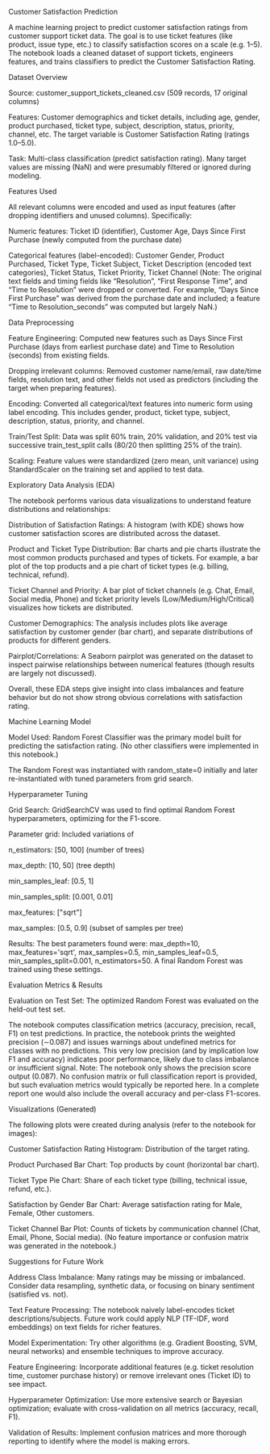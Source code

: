 
Customer Satisfaction Prediction

A machine learning project to predict customer satisfaction ratings from customer support ticket data. The goal is to use ticket features (like product, issue type, etc.) to classify satisfaction scores on a scale (e.g. 1–5). The notebook loads a cleaned dataset of support tickets, engineers features, and trains classifiers to predict the Customer Satisfaction Rating.

Dataset Overview

Source: customer_support_tickets_cleaned.csv (509 records, 17 original columns)

Features: Customer demographics and ticket details, including age, gender, product purchased, ticket type, subject, description, status, priority, channel, etc. The target variable is Customer Satisfaction Rating (ratings 1.0–5.0).

Task: Multi-class classification (predict satisfaction rating). Many target values are missing (NaN) and were presumably filtered or ignored during modeling.


Features Used


All relevant columns were encoded and used as input features (after dropping identifiers and unused columns). Specifically:

Numeric features: Ticket ID (identifier), Customer Age, Days Since First Purchase (newly computed from the purchase date)

Categorical features (label-encoded): Customer Gender, Product Purchased, Ticket Type, Ticket Subject, Ticket Description (encoded text categories), Ticket Status, Ticket Priority, Ticket Channel
(Note: The original text fields and timing fields like “Resolution”, “First Response Time”, and “Time to Resolution” were dropped or converted. For example, “Days Since First Purchase” was derived from the purchase date and included; a feature “Time to Resolution_seconds” was computed but largely NaN.)


Data Preprocessing


Feature Engineering: Computed new features such as Days Since First Purchase (days from earliest purchase date) and Time to Resolution (seconds) from existing fields.

Dropping irrelevant columns: Removed customer name/email, raw date/time fields, resolution text, and other fields not used as predictors (including the target when preparing features).

Encoding: Converted all categorical/text features into numeric form using label encoding. This includes gender, product, ticket type, subject, description, status, priority, and channel.

Train/Test Split: Data was split 60% train, 20% validation, and 20% test via successive train_test_split calls (80/20 then splitting 25% of the train).

Scaling: Feature values were standardized (zero mean, unit variance) using StandardScaler on the training set and applied to test data.


Exploratory Data Analysis (EDA)


The notebook performs various data visualizations to understand feature distributions and relationships:

Distribution of Satisfaction Ratings: A histogram (with KDE) shows how customer satisfaction scores are distributed across the dataset.

Product and Ticket Type Distribution: Bar charts and pie charts illustrate the most common products purchased and types of tickets. For example, a bar plot of the top products and a pie chart of ticket types (e.g. billing, technical, refund).

Ticket Channel and Priority: A bar plot of ticket channels (e.g. Chat, Email, Social media, Phone) and ticket priority levels (Low/Medium/High/Critical) visualizes how tickets are distributed.

Customer Demographics: The analysis includes plots like average satisfaction by customer gender (bar chart), and separate distributions of products for different genders.

Pairplot/Correlations: A Seaborn pairplot was generated on the dataset to inspect pairwise relationships between numerical features (though results are largely not discussed).

Overall, these EDA steps give insight into class imbalances and feature behavior but do not show strong obvious correlations with satisfaction rating.


Machine Learning Model


Model Used: Random Forest Classifier was the primary model built for predicting the satisfaction rating. (No other classifiers were implemented in this notebook.)

The Random Forest was instantiated with random_state=0 initially and later re-instantiated with tuned parameters from grid search.


Hyperparameter Tuning


Grid Search: GridSearchCV was used to find optimal Random Forest hyperparameters, optimizing for the F1-score.

Parameter grid: Included variations of

n_estimators: [50, 100] (number of trees)

max_depth: [10, 50] (tree depth)

min_samples_leaf: [0.5, 1]

min_samples_split: [0.001, 0.01]

max_features: ["sqrt"]

max_samples: [0.5, 0.9] (subset of samples per tree)

Results: The best parameters found were: max_depth=10, max_features='sqrt', max_samples=0.5, min_samples_leaf=0.5, min_samples_split=0.001, n_estimators=50. A final Random Forest was trained using these settings.


Evaluation Metrics & Results


Evaluation on Test Set: The optimized Random Forest was evaluated on the held-out test set.

The notebook computes classification metrics (accuracy, precision, recall, F1) on test predictions. In practice, the notebook prints the weighted precision (∼0.087) and issues warnings about undefined metrics for classes with no predictions. This very low precision (and by implication low F1 and accuracy) indicates poor performance, likely due to class imbalance or insufficient signal.
Note: The notebook only shows the precision score output (0.087). No confusion matrix or full classification report is provided, but such evaluation metrics would typically be reported here. In a complete report one would also include the overall accuracy and per-class F1-scores.


Visualizations (Generated)


The following plots were created during analysis (refer to the notebook for images):

Customer Satisfaction Rating Histogram: Distribution of the target rating.

Product Purchased Bar Chart: Top products by count (horizontal bar chart).

Ticket Type Pie Chart: Share of each ticket type (billing, technical issue, refund, etc.).

Satisfaction by Gender Bar Chart: Average satisfaction rating for Male, Female, Other customers.

Ticket Channel Bar Plot: Counts of tickets by communication channel (Chat, Email, Phone, Social media).
(No feature importance or confusion matrix was generated in the notebook.)


Suggestions for Future Work


Address Class Imbalance: Many ratings may be missing or imbalanced. Consider data resampling, synthetic data, or focusing on binary sentiment (satisfied vs. not).

Text Feature Processing: The notebook naively label-encodes ticket descriptions/subjects. Future work could apply NLP (TF-IDF, word embeddings) on text fields for richer features.

Model Experimentation: Try other algorithms (e.g. Gradient Boosting, SVM, neural networks) and ensemble techniques to improve accuracy.


Feature Engineering: Incorporate additional features (e.g. ticket resolution time, customer purchase history) or remove irrelevant ones (Ticket ID) to see impact.

Hyperparameter Optimization: Use more extensive search or Bayesian optimization; evaluate with cross-validation on all metrics (accuracy, recall, F1).

Validation of Results: Implement confusion matrices and more thorough reporting to identify where the model is making errors.
